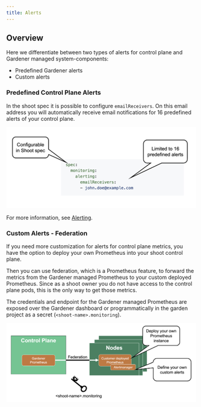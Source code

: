 ```yaml
---
title: Alerts
---
```


## Overview

Here we differentiate between two types of alerts for control plane and Gardener managed system-components:
- Predefined Gardener alerts 
- Custom alerts

### Predefined Control Plane Alerts

In the shoot spec it is possible to configure `emailReceivers`. On this email address you will automatically receive email notifications for 16 predefined alerts of your control plane.

![](./images/predefined-alert.png)

For more information, see [Alerting](https://github.com/gardener/gardener/blob/master/docs/monitoring/alerting.md).

### Custom Alerts - Federation

If you need more customization for alerts for control plane metrics, you have the option to deploy your own Prometheus into your shoot control plane.

Then you can use federation, which is a Prometheus feature, to forward the metrics from the Gardener managed Prometheus to your custom deployed Prometheus. Since as a shoot owner you do not have access to the control plane pods, this is the only way to get those metrics.

The credentials and endpoint for the Gardener managed Prometheus are exposed over the Gardener dashboard or programmatically in the garden project as a secret (`<shoot-name>.monitoring`).

![](./images/custom-alerts.png)